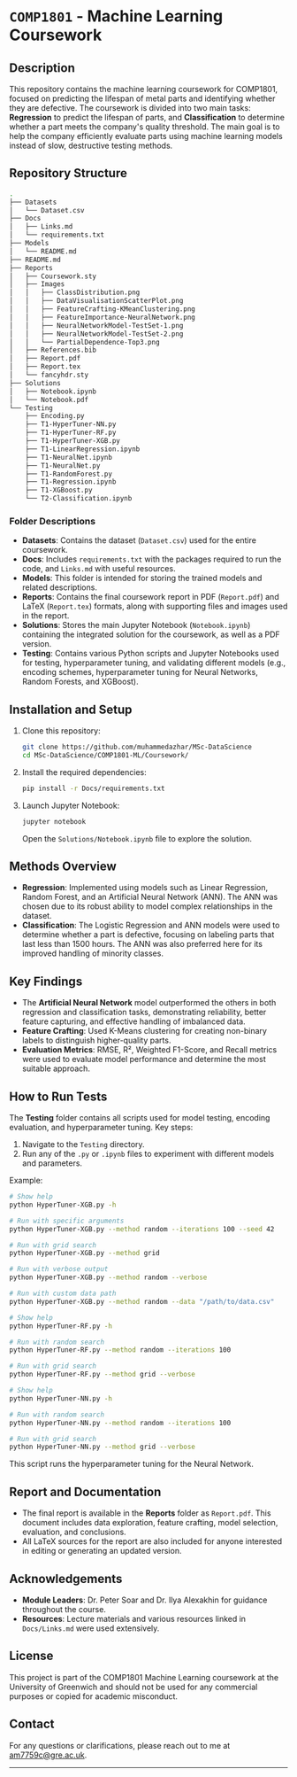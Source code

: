 # `COMP1801` - Machine Learning Coursework

## Description

This repository contains the machine learning coursework for COMP1801, focused on predicting the lifespan of metal parts and identifying whether they are defective. The coursework is divided into two main tasks: **Regression** to predict the lifespan of parts, and **Classification** to determine whether a part meets the company's quality threshold. The main goal is to help the company efficiently evaluate parts using machine learning models instead of slow, destructive testing methods.

## Repository Structure

```bash
.
├── Datasets
│   └── Dataset.csv
├── Docs
│   ├── Links.md
│   └── requirements.txt
├── Models
│   └── README.md
├── README.md
├── Reports
│   ├── Coursework.sty
│   ├── Images
│   │   ├── ClassDistribution.png
│   │   ├── DataVisualisationScatterPlot.png
│   │   ├── FeatureCrafting-KMeanClustering.png
│   │   ├── FeatureImportance-NeuralNetwork.png
│   │   ├── NeuralNetworkModel-TestSet-1.png
│   │   ├── NeuralNetworkModel-TestSet-2.png
│   │   └── PartialDependence-Top3.png
│   ├── References.bib
│   ├── Report.pdf
│   ├── Report.tex
│   └── fancyhdr.sty
├── Solutions
│   ├── Notebook.ipynb
│   └── Notebook.pdf
└── Testing
    ├── Encoding.py
    ├── T1-HyperTuner-NN.py
    ├── T1-HyperTuner-RF.py
    ├── T1-HyperTuner-XGB.py
    ├── T1-LinearRegression.ipynb
    ├── T1-NeuralNet.ipynb
    ├── T1-NeuralNet.py
    ├── T1-RandomForest.py
    ├── T1-Regression.ipynb
    ├── T1-XGBoost.py
    └── T2-Classification.ipynb
```

### Folder Descriptions

- **Datasets**: Contains the dataset (`Dataset.csv`) used for the entire coursework.
- **Docs**: Includes `requirements.txt` with the packages required to run the code, and `Links.md` with useful resources.
- **Models**: This folder is intended for storing the trained models and related descriptions.
- **Reports**: Contains the final coursework report in PDF (`Report.pdf`) and LaTeX (`Report.tex`) formats, along with supporting files and images used in the report.
- **Solutions**: Stores the main Jupyter Notebook (`Notebook.ipynb`) containing the integrated solution for the coursework, as well as a PDF version.
- **Testing**: Contains various Python scripts and Jupyter Notebooks used for testing, hyperparameter tuning, and validating different models (e.g., encoding schemes, hyperparameter tuning for Neural Networks, Random Forests, and XGBoost).

## Installation and Setup

1. Clone this repository:

   ```bash
   git clone https://github.com/muhammedazhar/MSc-DataScience
   cd MSc-DataScience/COMP1801-ML/Coursework/
   ```

2. Install the required dependencies:

   ```bash
   pip install -r Docs/requirements.txt
   ```

3. Launch Jupyter Notebook:

   ```bash
   jupyter notebook
   ```

   Open the `Solutions/Notebook.ipynb` file to explore the solution.

## Methods Overview

- **Regression**: Implemented using models such as Linear Regression, Random Forest, and an Artificial Neural Network (ANN). The ANN was chosen due to its robust ability to model complex relationships in the dataset.
- **Classification**: The Logistic Regression and ANN models were used to determine whether a part is defective, focusing on labeling parts that last less than 1500 hours. The ANN was also preferred here for its improved handling of minority classes.

## Key Findings

- The **Artificial Neural Network** model outperformed the others in both regression and classification tasks, demonstrating reliability, better feature capturing, and effective handling of imbalanced data.
- **Feature Crafting**: Used K-Means clustering for creating non-binary labels to distinguish higher-quality parts.
- **Evaluation Metrics**: RMSE, R², Weighted F1-Score, and Recall metrics were used to evaluate model performance and determine the most suitable approach.

## How to Run Tests

The **Testing** folder contains all scripts used for model testing, encoding evaluation, and hyperparameter tuning. Key steps:

1. Navigate to the `Testing` directory.
2. Run any of the `.py` or `.ipynb` files to experiment with different models and parameters.

Example:

```bash
# Show help
python HyperTuner-XGB.py -h

# Run with specific arguments
python HyperTuner-XGB.py --method random --iterations 100 --seed 42

# Run with grid search
python HyperTuner-XGB.py --method grid

# Run with verbose output
python HyperTuner-XGB.py --method random --verbose

# Run with custom data path
python HyperTuner-XGB.py --method random --data "/path/to/data.csv"

# Show help
python HyperTuner-RF.py -h

# Run with random search
python HyperTuner-RF.py --method random --iterations 100

# Run with grid search
python HyperTuner-RF.py --method grid --verbose

# Show help
python HyperTuner-NN.py -h

# Run with random search
python HyperTuner-NN.py --method random --iterations 100

# Run with grid search
python HyperTuner-NN.py --method grid --verbose
```

This script runs the hyperparameter tuning for the Neural Network.

## Report and Documentation

- The final report is available in the **Reports** folder as `Report.pdf`. This document includes data exploration, feature crafting, model selection, evaluation, and conclusions.
- All LaTeX sources for the report are also included for anyone interested in editing or generating an updated version.

## Acknowledgements

- **Module Leaders**: Dr. Peter Soar and Dr. Ilya Alexakhin for guidance throughout the course.
- **Resources**: Lecture materials and various resources linked in `Docs/Links.md` were used extensively.

## License

This project is part of the COMP1801 Machine Learning coursework at the University of Greenwich and should not be used for any commercial purposes or copied for academic misconduct.

## Contact

For any questions or clarifications, please reach out to me at <am7759c@gre.ac.uk>.

---
